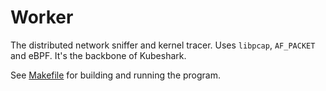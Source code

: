 # Worker

The distributed network sniffer and kernel tracer. Uses `libpcap`, `AF_PACKET` and eBPF. It's the backbone of Kubeshark.

See [Makefile](./Makefile) for building and running the program.
